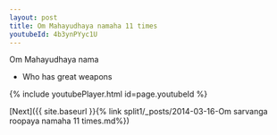 ```yaml
---
layout: post
title: Om Mahayudhaya namaha 11 times
youtubeId: 4b3ynPYyc1U
---
```

 
 
Om Mahayudhaya nama 
 
 -  Who has great weapons 
 
  
 
  
 
 
 
 
 
 


{% include youtubePlayer.html id=page.youtubeId %}
 
[Next]({{ site.baseurl }}{% link  split1/_posts/2014-03-16-Om sarvanga roopaya namaha 11 times.md%})
 
